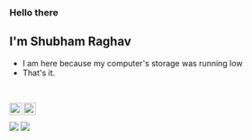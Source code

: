 ### Hello there
## I'm Shubham Raghav
- I am here because my computer's storage was running low
- That's it.

 <br />

[<img align="left" alt="RaghavShubham | LinkedIn" width="22px" src="https://cdn.jsdelivr.net/npm/simple-icons@v3/icons/linkedin.svg" />][linkedin]
[<img align="left" alt="RaghavShubham | Instagram" width="22px" src="https://cdn.jsdelivr.net/npm/simple-icons@v3/icons/instagram.svg" />][instagram]

<br />


<br />
<img src="https://github-readme-stats.vercel.app/api?username=RaghavShubham&&show_icons=true&count_private=true&theme=radical"/>

<img src="https://github-readme-streak-stats.herokuapp.com/?user=RaghavShubham&theme=radical"/>



[instagram]: https://instagram.com/shubham.raghav_
[linkedin]: https://www.linkedin.com/in/raghav-shubham

